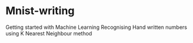 # Mnist-writing
Getting started with Machine Learning
Recognising Hand written numbers using K Nearest Neighbour method
